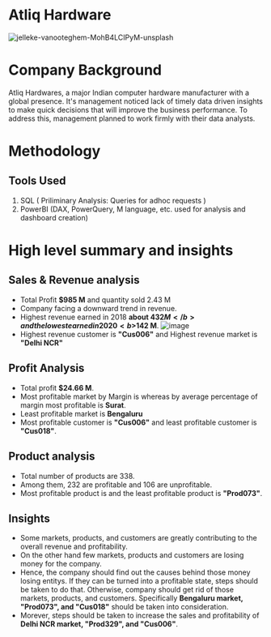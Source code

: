 # Atliq Hardware
![jelleke-vanooteghem-MohB4LCIPyM-unsplash](https://github.com/user-attachments/assets/a528527d-3da7-4202-a733-ca475ee1fc83)


# Company Background
Atliq Hardwares, a major Indian computer hardware manufacturer with a global presence. It's management noticed lack of timely data driven insights to make quick decisions that will improve the business performance.
To address this, management planned to work firmly with their data analysts.

# Methodology
## Tools Used
  1. SQL ( Priliminary Analysis: Queries for adhoc requests )
  2. PowerBI (DAX, PowerQuery, M language, etc. used for analysis and dashboard creation)
# High level summary and insights
## Sales & Revenue analysis
- Total Profit <b>$985 M</b> and quantity sold 2.43 M
- Company facing a downward trend in revenue.
- Highest revenue earned in 2018 <b>about $432 M</b> and the lowest earned in 2020 <b>$142 M</b>.
![image](https://github.com/user-attachments/assets/3e1e4be7-3c04-45a1-beb1-a8e7cba6984a)
- Highest revenue customer is <b>"Cus006"</b> and Highest revenue market is <b>"Delhi NCR"</b>
## Profit Analysis
- Total profit <b>$24.66 M</b>.
- Most profitable market by Margin is <b></b> whereas by average percentage of margin most profitable is <b>Surat</b>.
- Least profitable market is <b>Bengaluru</b>  
- Most profitable customer is <b>"Cus006"</b> and least profitable customer is <b>"Cus018"</b>.
## Product analysis
- Total number of products are 338.
- Among them, 232 are profitable and 106 are unprofitable.
- Most profitable product is <b></b> and the least profitable product is <b>"Prod073"</b>.
## Insights
- Some markets, products, and customers are greatly contributing to the overall revenue and profitability.
- On the other hand few markets, products and customers are losing money for the company.
- Hence, the company should find out the causes behind those money losing entitys. If they can be turned into a profitable state, steps should be taken to do that. Otherwise, company should get rid of those markets, products, and customers.
Specifically <b>Bengaluru market, "Prod073", and "Cus018"</b> should be taken into consideration.
- Morever, steps should be taken to increase the sales and profitability of <b>Delhi NCR market, "Prod329", and "Cus006"</b>.

